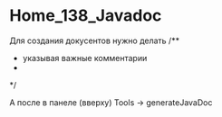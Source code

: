 # Home_138_Javadoc

Для создания докусентов нужно делать 
/**
* указывая важные комментарии
* 
*/

А после в панеле (вверху) Tools -> generateJavaDoc
